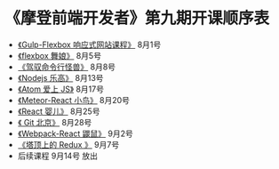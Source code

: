 # 《摩登前端开发者》第九期开课顺序表

- [《Gulp-Flexbox 响应式网站课程》](http://haoqicat.com/gulp-flex-res) 8月1号
- [《flexbox 舞娘》](http://haoqicat.com/flexbox-dancer) 8月5号
- [《驾驭命令行怪兽》](http://haoqicat.com/ride-cli-monster) 8月8号
- [《Nodejs 乐高》](http://haoqicat.com/nodejs-lego) 8月13号
- [《Atom 爱上 JS》](http://haoqicat.com/atom-love-js) 8月17号
- [《Meteor-React 小鸟》](http://haoqicat.com/meteor-react-bird) 8月20号
- [《React 婴儿》](http://haoqicat.com/react-baby) 8月25号
- [《 Git 北京》](http://haoqicat.com/gitbeijing) 8月28号
- [《Webpack-React 鼹鼠》](http://haoqicat.com/webpack-react-mole) 9月2号
- [《塔顶上的 Redux 》](http://haoqicat.com/redux-tower) 9月7号
- 后续课程 9月14号 放出